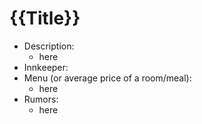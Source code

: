 # {{Title}}

- Description:
    - here
- Innkeeper:
- Menu (or average price of a room/meal):
    - here
- Rumors:
    - here

